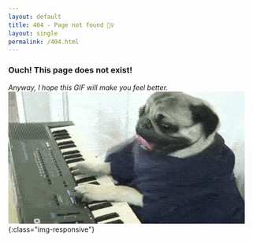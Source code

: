 ```yaml
---
layout: default
title: 404 - Page not found 🤦‍♀️
layout: single
permalink: /404.html
---
```


### Ouch! This page does not exist!
*Anyway, I hope this GIF will make you feel better.*
![Sorry](/i/pug.gif){:class="img-responsive"}

<script>
  // on 2016-02-01 GitHub Pages upgraded to Jekyll3, which broke all blog posts with trailing slashes
  // and there are tons of links out there on the web to posts with a trailing slash, so can't ignore it
  var url = location.href;
  if(url.substr(url.length - 1) === '/') {
    window.location = url.substr(0, url.length - 1);
  }
</script>